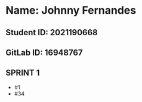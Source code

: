 # Name: Johnny Fernandes

## Student ID: 2021190668

## GitLab ID: 16948767

## SPRINT 1

- #1
- #34
